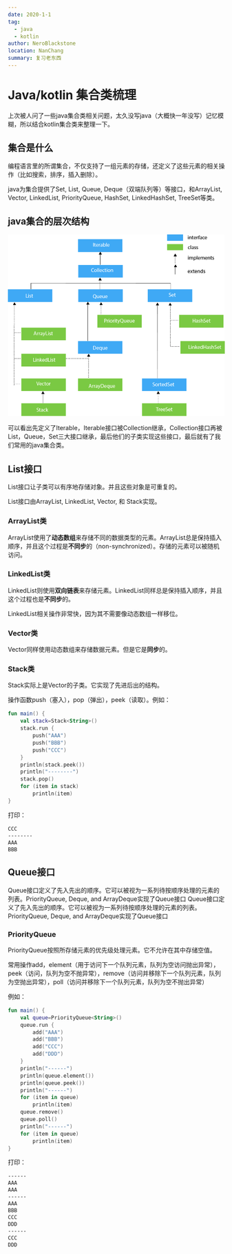 ```yaml
---
date: 2020-1-1
tag: 
  - java
  - kotlin
author: NeroBlackstone
location: NanChang
summary: 复习老东西
---
```


# Java/kotlin 集合类梳理

上次被人问了一些java集合类相关问题，太久没写java（大概快一年没写）记忆模糊，所以结合kotlin集合类来整理一下。

## 集合是什么

编程语言里的所谓集合，不仅支持了一组元素的存储，还定义了这些元素的相关操作（比如搜索，排序，插入删除）。

java为集合提供了Set, List, Queue, Deque（双端队列等）等接口，和ArrayList, Vector, LinkedList, PriorityQueue, HashSet, LinkedHashSet, TreeSet等类。

## java集合的层次结构

![java-collection-hierarchy](./img/java-collection-hierarchy.png)

可以看出先定义了Iterable，Iterable接口被Collection继承，Collection接口再被List，Queue，Set三大接口继承，最后他们的子类实现这些接口，最后就有了我们常用的java集合类。

## List接口

List接口让子类可以有序地存储对象。并且这些对象是可重复的。

List接口由ArrayList, LinkedList, Vector, 和 Stack实现。

### ArrayList类

ArrayList使用了**动态数组**来存储不同的数据类型的元素。ArrayList总是保持插入顺序，并且这个过程是**不同步**的（non-synchronized）。存储的元素可以被随机访问。

### LinkedList类

LinkedList则使用**双向链表**来存储元素。LinkedList同样总是保持插入顺序，并且这个过程也是**不同步**的。

LinkedList相关操作非常快，因为其不需要像动态数组一样移位。

### Vector类
Vector同样使用动态数组来存储数据元素。但是它是**同步**的。

### Stack类
Stack实际上是Vector的子类。它实现了先进后出的结构。

操作函数push（塞入），pop（弹出），peek（读取）。例如：

``` kotlin
fun main() {
    val stack=Stack<String>()
    stack.run {
        push("AAA")
        push("BBB")
        push("CCC")
    }
    println(stack.peek())
    println("--------")
    stack.pop()
    for (item in stack)
        println(item)
}
```

打印：
```
CCC
--------
AAA
BBB
```

## Queue接口

Queue接口定义了先入先出的顺序。它可以被视为一系列待按顺序处理的元素的列表。PriorityQueue, Deque, and ArrayDeque实现了Queue接口
Queue接口定义了先入先出的顺序。它可以被视为一系列待按顺序处理的元素的列表。PriorityQueue, Deque, and ArrayDeque实现了Queue接口

### PriorityQueue

PriorityQueue按照所存储元素的优先级处理元素。它不允许在其中存储空值。

常用操作add，element（用于访问下一个队列元素，队列为空访问抛出异常），peek（访问，队列为空不抛异常），remove（访问并移除下一个队列元素，队列为空抛出异常），poll（访问并移除下一个队列元素，队列为空不抛出异常）

例如：
``` kotlin
fun main() {
    val queue=PriorityQueue<String>()
    queue.run {
        add("AAA")
        add("BBB")
        add("CCC")
        add("DDD")
    }
    println("------")
    println(queue.element())
    println(queue.peek())
    println("------")
    for (item in queue)
        println(item)
    queue.remove()
    queue.poll()
    println("------")
    for (item in queue)
        println(item)
}
```

打印：
```
------
AAA
AAA
------
AAA
BBB
CCC
DDD
------
CCC
DDD
```
